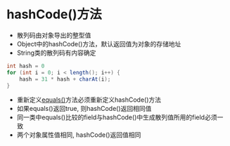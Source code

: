 # hashCode()方法

- 散列码由对象导出的整型值
- Object中的hashCode()方法，默认返回值为对象的存储地址
- String类的散列码有内容确定

```java
int hash = 0
for (int i = 0; i < length(); i++) {
    hash = 31 * hash + charAt(i);
}
```

- 重新定义[equals()](java-object-class-equals-method.md)方法必须重新定义hashCode()方法
- 如果equals()返回true, 则hashCode()返回相同值
- 同一类中equals()比较的field与hashCode()中生成散列值所用的field必须一致
- 两个对象属性值相同, hashCode()返回值相同